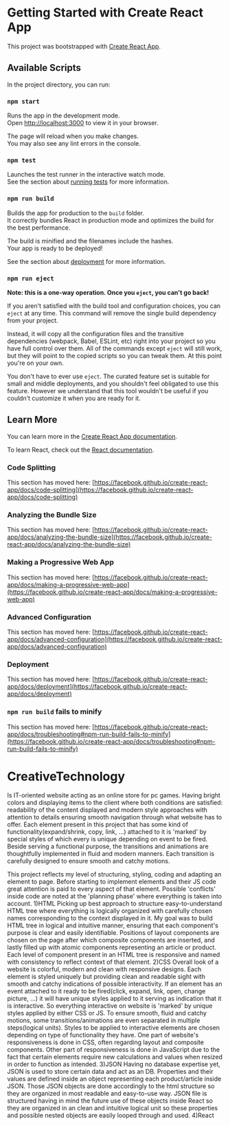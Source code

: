 # Getting Started with Create React App

This project was bootstrapped with [Create React App](https://github.com/facebook/create-react-app).

## Available Scripts

In the project directory, you can run:

### `npm start`

Runs the app in the development mode.\
Open [http://localhost:3000](http://localhost:3000) to view it in your browser.

The page will reload when you make changes.\
You may also see any lint errors in the console.

### `npm test`

Launches the test runner in the interactive watch mode.\
See the section about [running tests](https://facebook.github.io/create-react-app/docs/running-tests) for more information.

### `npm run build`

Builds the app for production to the `build` folder.\
It correctly bundles React in production mode and optimizes the build for the best performance.

The build is minified and the filenames include the hashes.\
Your app is ready to be deployed!

See the section about [deployment](https://facebook.github.io/create-react-app/docs/deployment) for more information.

### `npm run eject`

**Note: this is a one-way operation. Once you `eject`, you can't go back!**

If you aren't satisfied with the build tool and configuration choices, you can `eject` at any time. This command will remove the single build dependency from your project.

Instead, it will copy all the configuration files and the transitive dependencies (webpack, Babel, ESLint, etc) right into your project so you have full control over them. All of the commands except `eject` will still work, but they will point to the copied scripts so you can tweak them. At this point you're on your own.

You don't have to ever use `eject`. The curated feature set is suitable for small and middle deployments, and you shouldn't feel obligated to use this feature. However we understand that this tool wouldn't be useful if you couldn't customize it when you are ready for it.

## Learn More

You can learn more in the [Create React App documentation](https://facebook.github.io/create-react-app/docs/getting-started).

To learn React, check out the [React documentation](https://reactjs.org/).

### Code Splitting

This section has moved here: [https://facebook.github.io/create-react-app/docs/code-splitting](https://facebook.github.io/create-react-app/docs/code-splitting)

### Analyzing the Bundle Size

This section has moved here: [https://facebook.github.io/create-react-app/docs/analyzing-the-bundle-size](https://facebook.github.io/create-react-app/docs/analyzing-the-bundle-size)

### Making a Progressive Web App

This section has moved here: [https://facebook.github.io/create-react-app/docs/making-a-progressive-web-app](https://facebook.github.io/create-react-app/docs/making-a-progressive-web-app)

### Advanced Configuration

This section has moved here: [https://facebook.github.io/create-react-app/docs/advanced-configuration](https://facebook.github.io/create-react-app/docs/advanced-configuration)

### Deployment

This section has moved here: [https://facebook.github.io/create-react-app/docs/deployment](https://facebook.github.io/create-react-app/docs/deployment)

### `npm run build` fails to minify

This section has moved here: [https://facebook.github.io/create-react-app/docs/troubleshooting#npm-run-build-fails-to-minify](https://facebook.github.io/create-react-app/docs/troubleshooting#npm-run-build-fails-to-minify)


# CreativeTechnology
Is IT-oriented website acting as an online store for pc games. Having bright colors and displaying items to the client where both conditions are satisfied: readability of the content displayed and modern style approaches with attention to details ensuring smooth navigation through what website has to offer. Each element present in this project that has some kind of functionality(expand/shrink, copy, link, ...) attached to it is 'marked' by special styles of which every is unique depending on event to be fired. Beside serving a functional purpose, the transitions and animations are thoughtfully implemented in fluid and modern manners. Each transition is carefully designed to ensure smooth and catchy motions.

This project reflects my level of structuring, styling, coding and adapting an element to page. Before starting to implement elements and their JS code great attention is paid to every aspect of that element. Possible 'conflicts' inside code are noted at the 'planning phase' where everything is taken into account.
1)HTML
Picking up best approach to structure easy-to-understand HTML tree where everything is logically organized with carefully chosen names corresponding to the context displayed in it. My goal was to build HTML tree in logical and intuitive manner, ensuring that each component's purpose is clear and easily identifiable.
Positions of layout components are chosen on the page after which composite components are inserted, and lastly filled up with atomic components representing an article or product. Each level of component present in an HTML tree is responsive and named with consistency to reflect context of that element.
2)CSS
Overall look of a website is colorful, modern and clean with responsive designs. Each element is styled uniquely but providing clean and readable sight with smooth and catchy indications of possible interactivity. If an element has an event attached to it ready to be fired(click, expand, link, open, change picture, ...) it will have unique styles applied to it serving as indication that it is interactive. So everything interactive on website is 'marked' by unique styles applied by either CSS or JS. To ensure smooth, fluid and catchy motions, some transitions/animations are even separated in multiple steps(logical units). Styles to be applied to interactive elements are chosen depending on type of functionality they have.
One part of website's responsiveness is done in CSS, often regarding layout and composite components. Other part of responsiveness is done in JavaScript due to the fact that certain elements require new calculations and values when resized in order to function as intended.
3)JSON
Having no database expertise yet, JSON is used to store certain data and act as an DB.
Properties and their values are defined inside an object representing each product/article inside JSON. Those JSON objects are done accordingly to the html structure so they are organized in most readable and easy-to-use way. JSON file is structured having in mind the future use of these objects inside React so they are organized in an clean and intuitive logical unit so these properties and possible nested objects are easily looped through and used.
4)React
